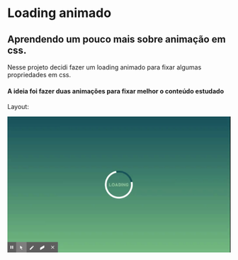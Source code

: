 # Loading animado
## Aprendendo um pouco mais sobre animação em css.

Nesse projeto decidi fazer um loading animado para fixar algumas propriedades em css.



#### A ideia foi fazer duas animações para fixar melhor o conteúdo estudado

Layout:


![Gif do projeto](https://github.com/lucianotrindade/Loading-animado/blob/main/assets/Loading-gif.gif)